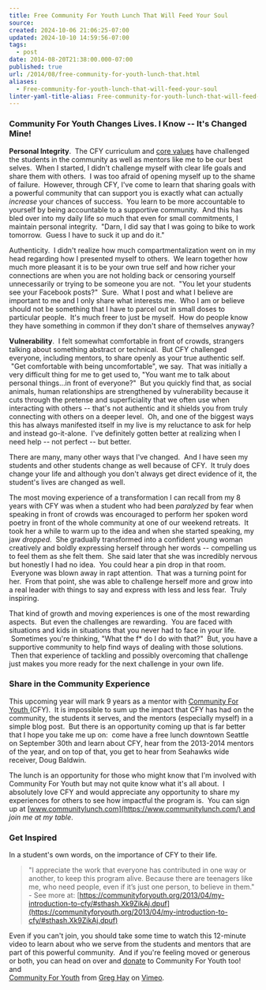 ```yaml
---
title: Free Community For Youth Lunch That Will Feed Your Soul
source: 
created: 2024-10-06 21:06:25-07:00
updated: 2024-10-10 14:59:56-07:00
tags:
  - post
date: 2014-08-20T21:38:00.000-07:00
published: true
url: /2014/08/free-community-for-youth-lunch-that.html
aliases:
  - Free-community-for-youth-lunch-that-will-feed-your-soul
linter-yaml-title-alias: Free-community-for-youth-lunch-that-will-feed-your-soul
---
```



### Community For Youth Changes Lives. I Know -- It's Changed Mine!

**Personal Integrity**.  The CFY curriculum and [core values](https://communityforyouth.org/cfy/programs/) have challenged the students in the community as well as mentors like me to be our best selves.  When I started, I didn't challenge myself with clear life goals and share them with others.  I was too afraid of opening myself up to the shame of failure.  However, through CFY, I've come to learn that sharing goals with a powerful community that can support you is exactly what can actually _increase_ your chances of success.  You learn to be more accountable to yourself by being accountable to a supportive community.  And this has bled over into my daily life so much that even for small commitments, I maintain personal integrity.  "Darn, I did say that I was going to bike to work tomorrow.  Guess I have to suck it up and do it."  
  
Authenticity.  I didn't realize how much compartmentalization went on in my head regarding how I presented myself to others.  We learn together how much more pleasant it is to be your own true self and how richer your connections are when you are not holding back or censoring yourself unnecessarily or trying to be someone you are not.  "You let your students see your Facebook posts?"  Sure.  What I post and what I believe are important to me and I only share what interests me.  Who I am or believe should not be something that I have to parcel out in small doses to particular people.  It's much freer to just be myself.  How do people know they have something in common if they don't share of themselves anyway?  
  
**Vulnerability**.  I felt somewhat comfortable in front of crowds, strangers talking about something abstract or technical.  But CFY challenged everyone, including mentors, to share openly as your true authentic self.  "Get comfortable with being uncomfortable", we say.  That was initially a very difficult thing for me to get used to, "You want me to talk about personal things...in front of everyone?"  But you quickly find that, as social animals, human relationships are strengthened by vulnerability because it cuts through the pretense and superficiality that we often use when interacting with others -- that's not authentic and it shields you from truly connecting with others on a deeper level.  Oh, and one of the biggest ways this has always manifested itself in my live is my reluctance to ask for help and instead go-it-alone.  I've definitely gotten better at realizing when I need help -- not perfect -- but better.  
  
There are many, many other ways that I've changed.  And I have seen my students and other students change as well because of CFY.  It truly does change your life and although you don't always get direct evidence of it, the student's lives are changed as well.  
  
The most moving experience of a transformation I can recall from my 8 years with CFY was when a student who had been _paralyzed_ by fear when speaking in front of crowds was encouraged to perform her spoken word poetry in front of the whole community at one of our weekend retreats.  It took her a while to warm up to the idea and when she started speaking, my jaw _dropped_.  She gradually transformed into a confident young woman creatively and boldly expressing herself through her words -- compelling us to feel them as she felt them.  She said later that she was incredibly nervous but honestly I had no idea.  You could hear a pin drop in that room.  Everyone was blown away in rapt attention.  That was a turning point for her.  From that point, she was able to challenge herself more and grow into a real leader with things to say and express with less and less fear.  Truly inspiring.  
  
That kind of growth and moving experiences is one of the most rewarding aspects.  But even the challenges are rewarding.  You are faced with situations and kids in situations that you never had to face in your life.  Sometimes you're thinking, "What the f\* do I do with that?"  But, you have a supportive community to help find ways of dealing with those solutions.  Then that experience of tackling and possibly overcoming that challenge just makes you more ready for the next challenge in your own life.  

### Share in the Community Experience

This upcoming year will mark 9 years as a mentor with [Community For Youth ](https://www.communityforyouth.org/)(CFY).  It is impossible to sum up the impact that CFY has had on the community, the students it serves, and the mentors (especially myself) in a simple blog post.  But there is an opportunity coming up that is far better that I hope you take me up on:  come have a free lunch downtown Seattle on September 30th and learn about CFY, hear from the 2013-2014 mentors of the year, and on top of that, you get to hear from Seahawks wide receiver, Doug Baldwin.  
  
The lunch is an opportunity for those who might know that I'm involved with Community For Youth but may not quite know what it's all about.  I absolutely love CFY and would appreciate any opportunity to share my experiences for others to see how impactful the program is.  You can sign up at [www.communitylunch.com](https://www.communitylunch.com/) and _join me at my table_.  
  

<!-- [![](https://communityforyouth.org/wp-content/uploads/2011/10/CommunityLunch.gif)](https://communityforyouth.org/wp-content/uploads/2011/10/CommunityLunch.gif) -->

  

### Get Inspired

In a student's own words, on the importance of CFY to their life.  

> "I appreciate the work that everyone has contributed in one way or another, to keep this program alive. Because there are teenagers like me, who need people, even if it’s just one person, to believe in them." - See more at: [https://communityforyouth.org/2013/04/my-introduction-to-cfy/#sthash.Xk9ZikAj.dpuf](https://communityforyouth.org/2013/04/my-introduction-to-cfy/#sthash.Xk9ZikAj.dpuf)

Even if you can't join, you should take some time to watch this 12-minute video to learn about who we serve from the students and mentors that are part of this powerful community.  And if you're feeling moved or generous or both, you can head on over and [donate](https://communityforyouth.org/get-involved/donate-now/) to Community For Youth too!  
and  
[Community For Youth](https://vimeo.com/17281382) from [Greg Hay](https://vimeo.com/user5242243) on [Vimeo](https://vimeo.com/).
